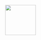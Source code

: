 <div id="header" align="center">
  <img src="https://giphy.com/embed/JOckQI0KxrUCAomzQS/giphy.gif" width="100"/p>
</div>
